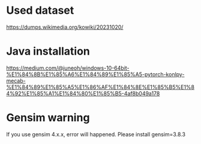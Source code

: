 # Used dataset
https://dumps.wikimedia.org/kowiki/20231020/

# Java installation
https://medium.com/@juneoh/windows-10-64bit-%E1%84%8B%E1%85%A6%E1%84%89%E1%85%A5-pytorch-konlpy-mecab-%E1%84%89%E1%85%A5%E1%86%AF%E1%84%8E%E1%85%B5%E1%84%92%E1%85%A1%E1%84%80%E1%85%B5-4af8b049a178

# Gensim warning
If you use gensim 4.x.x, error will happened. Please install gensim=3.8.3